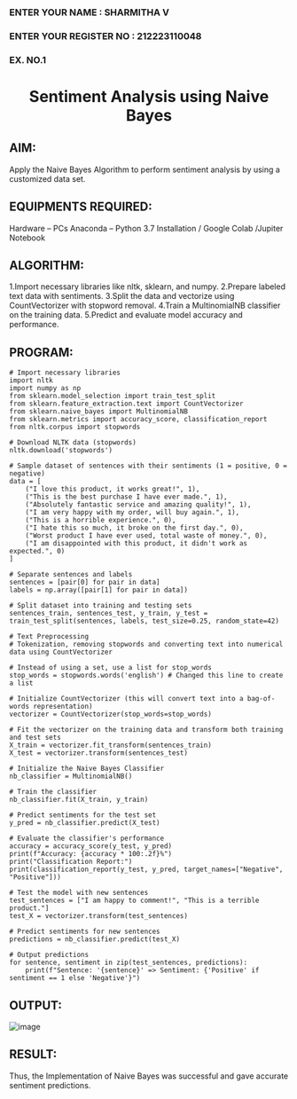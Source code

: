 <H3>ENTER YOUR NAME : SHARMITHA V</H3>
<H3>ENTER YOUR REGISTER NO : 212223110048</H3>
<H3>EX. NO.1</H3>
<H1 ALIGN =CENTER> Sentiment Analysis using Naive Bayes</H1>

## AIM:
Apply the Naive Bayes Algorithm to perform sentiment analysis by using a customized data set.

## EQUIPMENTS REQUIRED:
Hardware – PCs
Anaconda – Python 3.7 Installation / Google Colab /Jupiter Notebook

## ALGORITHM:
1.Import necessary libraries like nltk, sklearn, and numpy.
2.Prepare labeled text data with sentiments.
3.Split the data and vectorize using CountVectorizer with stopword removal.
4.Train a MultinomialNB classifier on the training data.
5.Predict and evaluate model accuracy and performance.

##  PROGRAM:
~~~
# Import necessary libraries
import nltk
import numpy as np
from sklearn.model_selection import train_test_split
from sklearn.feature_extraction.text import CountVectorizer
from sklearn.naive_bayes import MultinomialNB
from sklearn.metrics import accuracy_score, classification_report
from nltk.corpus import stopwords

# Download NLTK data (stopwords)
nltk.download('stopwords')

# Sample dataset of sentences with their sentiments (1 = positive, 0 = negative)
data = [
    ("I love this product, it works great!", 1),
    ("This is the best purchase I have ever made.", 1),
    ("Absolutely fantastic service and amazing quality!", 1),
    ("I am very happy with my order, will buy again.", 1),
    ("This is a horrible experience.", 0),
    ("I hate this so much, it broke on the first day.", 0),
    ("Worst product I have ever used, total waste of money.", 0),
    ("I am disappointed with this product, it didn't work as expected.", 0)
]

# Separate sentences and labels
sentences = [pair[0] for pair in data]
labels = np.array([pair[1] for pair in data])

# Split dataset into training and testing sets
sentences_train, sentences_test, y_train, y_test = train_test_split(sentences, labels, test_size=0.25, random_state=42)

# Text Preprocessing
# Tokenization, removing stopwords and converting text into numerical data using CountVectorizer

# Instead of using a set, use a list for stop_words
stop_words = stopwords.words('english') # Changed this line to create a list

# Initialize CountVectorizer (this will convert text into a bag-of-words representation)
vectorizer = CountVectorizer(stop_words=stop_words)

# Fit the vectorizer on the training data and transform both training and test sets
X_train = vectorizer.fit_transform(sentences_train)
X_test = vectorizer.transform(sentences_test)

# Initialize the Naive Bayes Classifier
nb_classifier = MultinomialNB()

# Train the classifier
nb_classifier.fit(X_train, y_train)

# Predict sentiments for the test set
y_pred = nb_classifier.predict(X_test)

# Evaluate the classifier's performance
accuracy = accuracy_score(y_test, y_pred)
print(f"Accuracy: {accuracy * 100:.2f}%")
print("Classification Report:")
print(classification_report(y_test, y_pred, target_names=["Negative", "Positive"]))

# Test the model with new sentences
test_sentences = ["I am happy to comment!", "This is a terrible product."]
test_X = vectorizer.transform(test_sentences)

# Predict sentiments for new sentences
predictions = nb_classifier.predict(test_X)

# Output predictions
for sentence, sentiment in zip(test_sentences, predictions):
    print(f"Sentence: '{sentence}' => Sentiment: {'Positive' if sentiment == 1 else 'Negative'}")
~~~
## OUTPUT:

![image](https://github.com/user-attachments/assets/18213d50-0719-44bb-a443-b22fa0a527c3)


## RESULT:
Thus, the Implementation of Naive Bayes was successful and gave accurate sentiment predictions.
